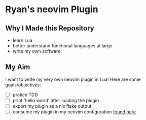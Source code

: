 # Ryan's neovim Plugin
## Why I Made this Repository

* learn Lua
* better understand functional languages at large
* write my own software!

## My Aim

I want to write my very own neovim plugin in Lua! Here are some goals/objectives:
- [ ] pratice TDD
- [ ] print 'hello world' after loading the plugin
- [ ] export my plugin as a nix flake output
- [ ] consume my plugin in my neovim configuration [found here](https://github.com/rynplynch/my-nixCats)
